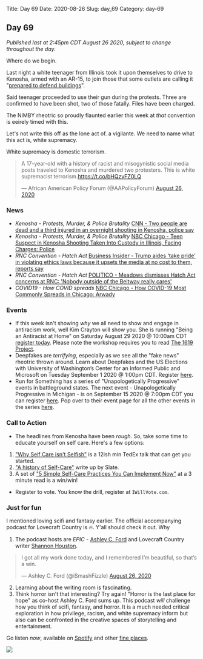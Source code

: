 Title: Day 69
Date: 2020-08-26
Slug: day_69
Category: day-69

## Day 69   

_Published last at 2:45pm CDT August 26 2020, subject to change throughout the day._

Where do we begin.

Last night a white teenager from Illinois took it upon themselves to drive to Kenosha, armed with an AR-15, to join those that some outlets are calling it "[prepared to defend buildings](https://chicago.cbslocal.com/2020/08/25/armed-group-hoping-to-protect-buildings-confronts-protesters-on-third-night-of-clashes-in-kenosha)".

Said teenager proceeded to use their gun during the protests. Three are confirmed to have been shot, two of those fatally. Files have been charged.  

The NIMBY rheotric so proudly flaunted earlier this week at *that* convention is eeirely timed with this.

Let's not write this off as the lone act of. a vigilante. We need to name what this act is, white supremacy. 

White supremacy is domestic terrorism.

<blockquote class="twitter-tweet"><p lang="en" dir="ltr">A 17-year-old with a history of racist and misogynistic social media posts traveled to Kenosha and murdered two protesters. This is white supremacist terrorism.<a href="https://t.co/bHQzvFZ0LQ">https://t.co/bHQzvFZ0LQ</a></p>&mdash; African American Policy Forum (@AAPolicyForum) <a href="https://twitter.com/AAPolicyForum/status/1298674795148718082?ref_src=twsrc%5Etfw">August 26, 2020</a></blockquote> <script async src="https://platform.twitter.com/widgets.js" charset="utf-8"></script> 

### News

- *Kenosha - Protests, Murder, & Police Brutality* [CNN - Two people are dead and a third injured in an overnight shooting in Kenosha, police say](https://www.cnn.com/2020/08/26/us/kenosha-wisconsin-wednesday-shooting/index.html)
- *Kenosha - Protests, Murder, & Police Brutality* [NBC Chicago - Teen Suspect in Kenosha Shooting Taken Into Custody in Illinois, Facing Charges: Police](https://www.nbcchicago.com/news/local/teen-suspect-in-kenosha-shooting-taken-into-custody-in-lake-county-officials-say/2328900/)
- *RNC Convention - Hatch Act* [Business Insider - Trump aides 'take pride' in violating ethics laws because it upsets the media at no cost to them, reports say](https://www.businessinsider.com/trump-aides-proud-to-violate-hatch-act-ethics-laws-reports-2020-8)
- *RNC Convention - Hatch Act* [POLITICO - Meadows dismisses Hatch Act concerns at RNC: 'Nobody outside of the Beltway really cares'](https://www.politico.com/news/2020/08/26/mark-meadows-hatch-act-rnc-402194)
- *COVID19 - How COVID spreads* [NBC Chicago - How COVID-19 Most Commonly Spreads in Chicago: Arwady ](https://www.nbcchicago.com/news/local/how-covid-19-most-commonly-spreads-in-chicago-arwady/2328295/)

### Events

- If this week isn't showing *why* we all need to show and engage in antiracism work, well Kim Crayton will show you. She is running "Being an Antiracist at Home" on Saturday August 29 2020 @ 10:00am CDT [register today](https://ti.to/kim.crayton.llc/being-an-antiracist-at-home). Please note the workshop requires you to read [The 1619 Project](https://www.nytimes.com/interactive/2019/08/14/magazine/1619-america-slavery.html).
- Deepfakes are *terrifying*, especially as we see all the "fake news" rheotric thrown around. Learn about Deepfakes and the US Elections with University of Washington’s Center for an Informed Public and Microsoft on Tuesday September 1 2020 @ 1:00pm CDT. Register [here](https://www.eventbrite.com/e/deepfakes-and-the-us-elections-registration-117058275453?aff=ebdssbonlinesearch).
- Run for Something has a series of "Unapologetically Progressive" events in battleground states. The next event - Unapologetically Progressive in Michigan - is on September 15 2020 @ 7:00pm CDT you can register [here](runforsomething.net/UPWITHRFS). Pop over to their event page for all the other events in the series [here](https://runforsomething.net/events/). 

### Call to Action

- The headlines from Kenosha have been *rough*. So, take some time to educate yourself on self care. Here's a few options:

1. ["Why Self Care isn't Selfish"](https://www.ted.com/talks/jessica_brubaker_why_self_care_isn_t_selfish) is a 12ish min TedEx talk that can get you started.
2. ["A history of Self-Care"](http://www.slate.com/articles/arts/culturebox/2017/04/the_history_of_self_care.html) write up by Slate.
3. A set of ["5 Simple Self-Care Practices You Can Implement Now"](https://medium.com/thrive-global/5-simple-self-care-practices-you-can-implement-now-51b9fee2a324) at a 3 minute read is a win/win!

- Register to vote. You know the drill, register at `IWillVote.com`.



### Just for fun

I mentioned loving scifi and fantasy earlier. The official accompanying podcast for Lovecraft Country is 🔥.  Y'all should check it out. Why

1. The podcast hosts are *EPIC* - [Ashley C. Ford](https://twitter.com/iSmashFizzle) and Lovecraft Country writer [Shannon Houston](https://twitter.com/shannonmhouston).

<blockquote class="twitter-tweet"><p lang="en" dir="ltr">I got all my work done today, and I remembered I’m beautiful, so that’s a win.</p>&mdash; Ashley C. Ford (@iSmashFizzle) <a href="https://twitter.com/iSmashFizzle/status/1298694338063597569?ref_src=twsrc%5Etfw">August 26, 2020</a></blockquote> <script async src="https://platform.twitter.com/widgets.js" charset="utf-8"></script> 

2. Learning about the writing room is fascinating.
3. Think horror isn't that interesting? Try again! "Horror is the last place for hope" as co-host Ashley C. Ford sums up. This podcast *will* challenge how you think of scifi, fantasy, and horror. It is a much needed critical exploration in how privilege, racism, and white supremacy inform but also can be confronted in the creative spaces of storytelling and entertainment. 

Go listen *now*, available on [Spotify](https://open.spotify.com/episode/2MhCVK96mkodX6qSKduypv) and other [fine places](https://www.hbo.com/lovecraft-country/podcast).

<img src="https://www.hbo.com/content/dam/hbodata/series/lovecraft-country/key-art/s01-ka/lovecraft-country-ka-1920.jpg/_jcr_content/renditions/cq5dam.web.1200.675.jpeg" />

